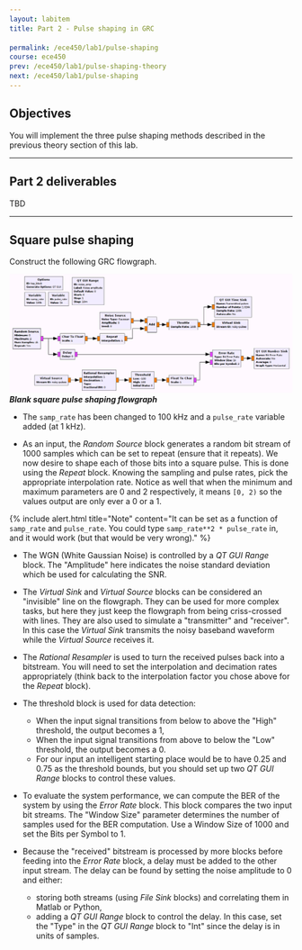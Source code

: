 ```yaml
---
layout: labitem
title: Part 2 - Pulse shaping in GRC

permalink: /ece450/lab1/pulse-shaping
course: ece450
prev: /ece450/lab1/pulse-shaping-theory
next: /ece450/lab1/pulse-shaping
---
```


## Objectives

You will implement the three pulse shaping methods described in the previous theory section of this lab. 

<!-- TODO check under "Lab instructions" heading -->

---

## Part 2 deliverables

TBD

---

## Square pulse shaping

Construct the following GRC flowgraph.

  ![](figures/square-pulses-blank-flowgraph.png) <br>
  __*Blank square pulse shaping flowgraph*__

- The `samp_rate` has been changed to 100 kHz and a `pulse_rate` variable added (at 1 kHz).

- As an input, the *Random Source* block generates a random bit stream of 1000 samples which can be set to repeat (ensure that it repeats). We now desire to shape each of those bits into a square pulse. This is done using the *Repeat* block. Knowing the sampling and pulse rates, pick the appropriate interpolation rate. Notice as well that when the minimum and maximum parameters are 0 and 2 respectively, it means `[0, 2)` so the values output are only ever a 0 or a 1.

{% include alert.html title="Note" content="It can be set as a function of `samp_rate` and `pulse_rate`. You could type `samp_rate**2 * pulse_rate` in, and it would work (but that would be very wrong)." %}

- The WGN (White Gaussian Noise) is controlled by a *QT GUI Range* block. The "Amplitude" here indicates the noise standard deviation which be used for calculating the SNR.

- The *Virtual Sink* and *Virtual Source* blocks can be considered an "invisible" line on the flowgraph. They can be used for more complex tasks, but here they just keep the flowgraph from being criss-crossed with lines. They are also used to simulate a "transmitter" and "receiver". In this case the *Virtual Sink* transmits the noisy baseband waveform while the *Virtual Source* receives it.

- The *Rational Resampler* is used to turn the received pulses back into a bitstream. You will need to set the interpolation and decimation rates appropriately (think back to the interpolation factor you chose above for the *Repeat* block).

- The threshold block is used for data detection:
  - When the input signal transitions from below to above the "High" threshold, the output becomes a 1,
  - When the input signal transitions from above to below the "Low" threshold, the output becomes a 0.
  - For our input an intelligent starting place would be to have 0.25 and 0.75 as the threshold bounds, but you should set up two *QT GUI Range* blocks to control these values.

- To evaluate the system performance, we can compute the BER of the system by using the *Error Rate* block. This block compares the two input bit streams. The "Window Size" parameter determines the number of samples used for the BER computation. Use a Window Size of 1000 and set the Bits per Symbol to 1.

- Because the "received" bitstream is processed by more blocks before feeding into the *Error Rate* block, a delay must be added to the other input stream. The delay can be found by setting the noise amplitude to 0 and either:
  - storing both streams (using *File Sink* blocks) and correlating them in Matlab or Python,
  - adding a *QT GUI Range* block to control the delay. In this case, set the "Type" in the *QT GUI Range* block to "Int" since the delay is in units of samples.